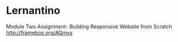 # Lernantino
Module Two Assignment- Building Responsive Website from Scratch
http://framebox.org/AQmys